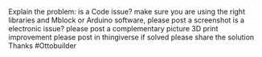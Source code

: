 Explain the problem: 
is a Code issue? make sure you are using the right libraries and Mblock or Arduino software, please post a screenshot 
is a electronic issue? please post a complementary picture 
3D print improvement please post in thingiverse if solved please share the solution Thanks #Ottobuilder
